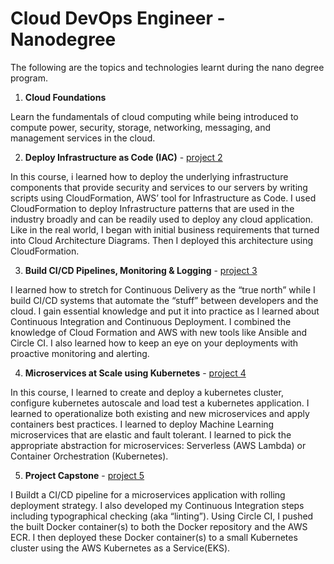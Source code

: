# Cloud DevOps Engineer - Nanodegree
The following are the topics and technologies learnt during the nano degree program.

1.  **Cloud Foundations**

Learn the fundamentals of cloud computing while being introduced to compute power, 
security, storage, networking, messaging, and management services in the cloud.


2. **Deploy Infrastructure as Code (IAC)** - [project 2](https://github.com/Muchezz/AWS-Cloud-DevOps-Nanodegree/tree/main/project_2)

In this course, i learned how to deploy the underlying infrastructure components 
that provide security and services to our servers by writing scripts using CloudFormation, 
AWS’ tool for Infrastructure as Code. I used CloudFormation to deploy Infrastructure 
patterns that are used in the industry broadly and can be readily used to deploy any cloud 
application. Like in the real world, I began with initial business requirements that 
turned into Cloud Architecture Diagrams. Then I deployed this architecture using 
CloudFormation.

3. **Build CI/CD Pipelines, Monitoring & Logging** - [project 3](https://github.com/Muchezz/AWS-Cloud-DevOps-Nanodegree/tree/main/project_3)

I learned how to stretch for Continuous Delivery as the “true north” while I build CI/CD systems
 that automate the “stuff” between developers and the cloud. I gain essential knowledge and 
 put it into practice as I learned about Continuous Integration and Continuous Deployment. 
 I combined the knowledge of Cloud Formation and AWS with new tools like Ansible 
 and Circle CI. I also learned how to keep an eye on your deployments with proactive monitoring and alerting.

4. **Microservices at Scale using Kubernetes** - [project 4](https://github.com/Muchezz/AWS-Cloud-DevOps-Nanodegree/tree/main/project_4)

In this course, I learned to create and deploy a kubernetes cluster, configure kubernetes autoscale and load test
 a kubernetes application. I learned to operationalize both existing and new microservices and apply containers 
 best practices. I learned to deploy Machine Learning microservices that are elastic and fault tolerant. 
 I learned to pick the appropriate abstraction for microservices: Serverless (AWS Lambda) or Container Orchestration (Kubernetes).

 5. **Project Capstone**  - [project 5](https://github.com/Muchezz/AWS-Cloud-DevOps-Nanodegree/tree/main/project_5-Capstone-Cloud-DevOps)
 
 I Buildt a CI/CD pipeline for a microservices application with rolling deployment strategy. I also developed my Continuous 
 Integration steps including typographical checking (aka “linting”). Using Circle CI, I pushed the built Docker container(s)
 to both the Docker repository and the AWS ECR. I then deployed these Docker container(s) to a small Kubernetes cluster using the 
 AWS Kubernetes as a Service(EKS).